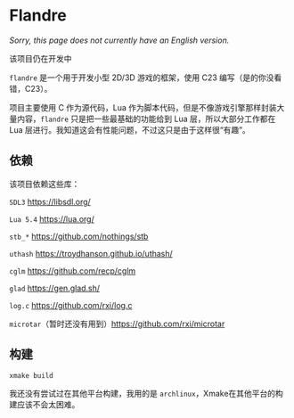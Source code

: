# Flandre

_Sorry, this page does not currently have an English version._

该项目仍在开发中

`flandre` 是一个用于开发小型 2D/3D 游戏的框架，使用 C23 编写（是的你没看错，C23）。

项目主要使用 C 作为源代码，Lua 作为脚本代码，但是不像游戏引擎那样封装大量内容，`flandre` 只是把一些最基础的功能给到 Lua 层，所以大部分工作都在 Lua 层进行。我知道这会有性能问题，不过这只是由于这样很“有趣”。

## 依赖

该项目依赖这些库：

`SDL3` https://libsdl.org/

`Lua 5.4` https://lua.org/

`stb_*` https://github.com/nothings/stb

`uthash` https://troydhanson.github.io/uthash/

`cglm` https://github.com/recp/cglm

`glad` https://gen.glad.sh/

`log.c` https://github.com/rxi/log.c

`microtar`（暂时还没有用到）https://github.com/rxi/microtar

## 构建

```shell
xmake build
```

我还没有尝试过在其他平台构建，我用的是 `archlinux`，Xmake在其他平台的构建应该不会太困难。
